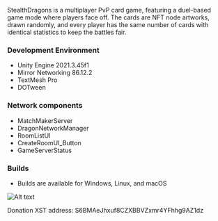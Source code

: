 StealthDragons is a multiplayer PvP card game, featuring a duel-based game mode where players face off.
The cards are NFT node artworks, drawn randomly, and every player has the same number of cards with identical statistics to keep the battles fair.

### Development Environment
- Unity Engine 2021.3.45f1
- Mirror Networking 86.12.2
- TextMesh Pro
- DOTween
### Network components
- MatchMakerServer
- DragonNetworkManager
- RoomListUI
- CreateRoomUI_Button
- GameServerStatus
### Builds
- Builds are available for Windows, Linux, and macOS


![Alt text](Assets/Sprites/StealthDragons_03a.png)

Donation XST address: S6BMAeJhxuf8CZXBBVZxmr4YFhhg9AZ1dz
